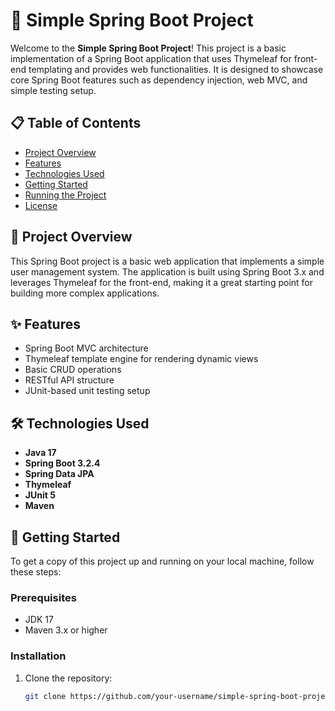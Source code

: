 # 🌱 Simple Spring Boot Project

Welcome to the **Simple Spring Boot Project**! This project is a basic implementation of a Spring Boot application that uses Thymeleaf for front-end templating and provides web functionalities. It is designed to showcase core Spring Boot features such as dependency injection, web MVC, and simple testing setup.

## 📋 Table of Contents

- [Project Overview](#project-overview)
- [Features](#features)
- [Technologies Used](#technologies-used)
- [Getting Started](#getting-started)
- [Running the Project](#running-the-project)
- [License](#license)

## 🚀 Project Overview

This Spring Boot project is a basic web application that implements a simple user management system. The application is built using Spring Boot 3.x and leverages Thymeleaf for the front-end, making it a great starting point for building more complex applications.

## ✨ Features

- Spring Boot MVC architecture
- Thymeleaf template engine for rendering dynamic views
- Basic CRUD operations
- RESTful API structure
- JUnit-based unit testing setup

## 🛠️ Technologies Used

- **Java 17**
- **Spring Boot 3.2.4**
- **Spring Data JPA**
- **Thymeleaf**
- **JUnit 5**
- **Maven**

## 🏁 Getting Started

To get a copy of this project up and running on your local machine, follow these steps:

### Prerequisites

- JDK 17
- Maven 3.x or higher

### Installation

1. Clone the repository:
   ```bash
   git clone https://github.com/your-username/simple-spring-boot-project.git
